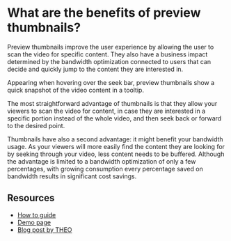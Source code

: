 # What are the benefits of preview thumbnails?

Preview thumbnails improve the user experience by allowing the user to scan the video for specific content. They also have a business impact determined by the bandwidth optimization connected to users that can decide and quickly jump to the content they are interested in.

Appearing when hovering over the seek bar, preview thumbnails show a quick snapshot of the video content in a tooltip.

The most straightforward advantage of thumbnails is that they allow your viewers to scan the video for content, in case they are interested in a specific portion instead of the whole video, and then seek back or forward to the desired point.

Thumbnails have also a second advantage: it might benefit your bandwidth usage. As your viewers will more easily find the content they are looking for by seeking through your video, less content needs to be buffered. Although the advantage is limited to a bandwidth optimization of only a few percentages, with growing consumption every percentage saved on bandwidth results in significant cost savings.

## Resources

- [How to guide](../../how-to-guides/10-texttrack/05-how-to-implement-preview-thumbnails.md)
- [Demo page](https://demo.theoplayer.com/preview-thumbnails)
- [Blog post by THEO](https://www.theoplayer.com/blog/in-stream-thumbnail-support-dvr-dash-streams)

